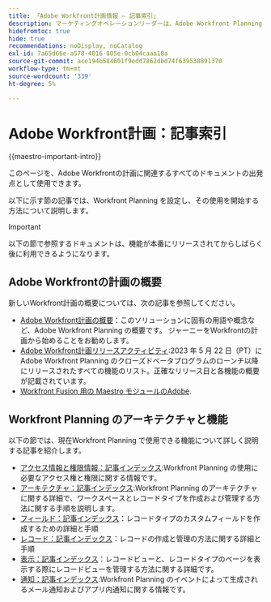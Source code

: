 ```yaml
---
title: 「Adobe Workfront計画情報 – 記事索引」
description: マーケティングオペレーションリーダーは、Adobe Workfront Planning を使用することで、すべてのチームのマーケティングライフサイクル全体で作業を整理できます。 この節の記事では、計画機能を設定する方法と、計画機能をキャンペーン管理操作の一部として使用する方法について説明します。
hidefromtoc: true
hide: true
recommendations: noDisplay, noCatalog
exl-id: 7a65d66e-a578-4016-805e-0cb04caaa18a
source-git-commit: ace194b584601f9edd7862dbd74f639538891370
workflow-type: tm+mt
source-wordcount: '339'
ht-degree: 5%

---
```


# Adobe Workfront計画：記事索引

<!--
title: Adobe Maestro 
description: As a marketing operations leader, you can use Adobe Maestro to organize work across the marketing lifecycle for all your teams. The articles in this section describe how you can configure Maestro and how you can start using its capabilities as part of your campaign management operations. 
hidefromtoc: yes
author: Alina
feature: Work Management
role: User, Admin
hide: yes
-->

<!--update the metadata with real information when making this avilable in TOC and in the left nav-->

<!-- update the title to "Article index" when we get out of beta and we inhide this article-->

<!--remove the video at open beta or before-->

{{maestro-important-intro}}

このページを、Adobe Workfrontの計画に関連するすべてのドキュメントの出発点として使用できます。

以下に示す節の記事では、Workfront Planning を設定し、その使用を開始する方法について説明します。

>[!IMPORTANT]
>
>以下の節で参照するドキュメントは、機能が本番にリリースされてからしばらく後に利用できるようになります。

## Adobe Workfrontの計画の概要

新しいWorkfront計画の概要については、次の記事を参照してください。

<!--update the video when we have something better, especially after Open Beta - remove it-->

<!--* [View a video demonstration of Adobe Maestro](https://video.tv.adobe.com/v/3424253/){target=_blank}-->

* [Adobe Workfront計画の概要](maestro-overview.md)：このソリューションに固有の用語や概念など、Adobe Workfront Planning の概要です。 ジャーニーをWorkfrontの計画から始めることをお勧めします。
* [Adobe Workfront計画リリースアクティビティ](/help/quicksilver/maestro/release-activity.md):2023 年 5 月 22 日（PT）にAdobe Workfront Planning のクローズドベータプログラムのローンチ以降にリリースされたすべての機能のリスト。正確なリリース日と各機能の概要が記載されています。
* [Workfront Fusion 用の Maestro モジュールのAdobe](/help/quicksilver/workfront-fusion/apps-and-their-modules/workfront-planning-modules.md).

## Workfront Planning のアーキテクチャと機能

以下の節では、現在Workfront Planning で使用できる機能について詳しく説明する記事を紹介します。

* [アクセス情報と権限情報：記事インデックス](/help/quicksilver/maestro/access/access-information.md):Workfront Planning の使用に必要なアクセス権と権限に関する情報です。
* [アーキテクチャ：記事インデックス](/help/quicksilver/maestro/architecture/architecture-information.md):Workfront Planning のアーキテクチャに関する詳細で、ワークスペースとレコードタイプを作成および管理する方法に関する手順を説明します。
* [フィールド：記事インデックス](/help/quicksilver/maestro/fields/fields-information.md)：レコードタイプのカスタムフィールドを作成するための詳細と手順
* [レコード：記事インデックス](/help/quicksilver/maestro/records/records-information.md)：レコードの作成と管理の方法に関する詳細と手順
* [表示：記事インデックス](/help/quicksilver/maestro/views/views-information.md)：レコードビューと、レコードタイプのページを表示する際にレコードビューを管理する方法に関する詳細です。
* [通知：記事インデックス](/help/quicksilver/maestro/notifications/notifications-information.md):Workfront Planning のイベントによって生成されるメール通知およびアプリ内通知に関する情報です。


